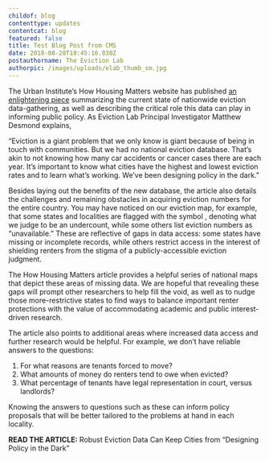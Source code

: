 ```yaml
---
childof: blog
contenttype: updates
contentcat: blog
featured: false
title: Test Blog Post from CMS
date: 2018-08-28T18:45:16.030Z
postauthorname: The Eviction Lab
authorpic: /images/uploads/elab_thumb_sm.jpg
---
```

The Urban Institute’s How Housing Matters website has published [an enlightening piece](https://howhousingmatters.org/articles/robust-eviction-data-can-keep-cities-designing-policy-dark/) summarizing the current state of nationwide eviction data-gathering, as well as describing the critical role this data can play in informing public policy. As Eviction Lab Principal Investigator Matthew Desmond explains,

“Eviction is a giant problem that we only know is giant because of being in touch with communities. But we had no national eviction database. That’s akin to not knowing how many car accidents or cancer cases there are each year. It’s important to know what cities have the highest and lowest eviction rates and to learn what’s working. We’ve been designing policy in the dark.”

Besides laying out the benefits of the new database, the article also details the challenges and remaining obstacles in acquiring eviction numbers for the entire country. You may have noticed on our eviction map, for example, that some states and localities are flagged with the symbol , denoting what we judge to be an undercount, while some others list eviction numbers as “unavailable.” These are reflective of gaps in data access: some states have missing or incomplete records, while others restrict access in the interest of shielding renters from the stigma of a publicly-accessible eviction judgment.

The How Housing Matters article provides a helpful series of national maps that depict these areas of missing data. We are hopeful that revealing these gaps will prompt other researchers to help fill the void, as well as to nudge those more-restrictive states to find ways to balance important renter protections with the value of accommodating academic and public interest-driven research.

The article also points to additional areas where increased data access and further research would be helpful. For example, we don’t have reliable answers to the questions:

1. For what reasons are tenants forced to move?
2. What amounts of money do renters tend to owe when evicted?
3. What percentage of tenants have legal representation in court, versus landlords?

Knowing the answers to questions such as these can inform policy proposals that will be better tailored to the problems at hand in each locality.

**READ THE ARTICLE:** Robust Eviction Data Can Keep Cities from “Designing Policy in the Dark”
